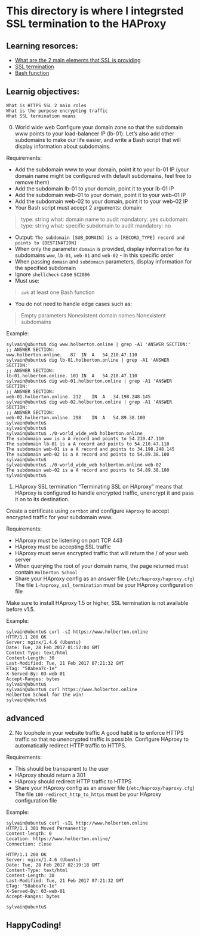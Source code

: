 # This directory is where I integrsted SSL termination to the HAProxy


## Learning resorces:
- [What are the 2 main elements that SSL is providing](https://www.sslshopper.com/why-ssl-the-purpose-of-using-ssl-certificates.html)
- [SSL termination](https://en.wikipedia.org/wiki/TLS_termination_proxy)
- [Bash function](https://tldp.org/LDP/abs/html/complexfunct.html)


## Learnig objectives:
```
What is HTTPS SSL 2 main roles
What is the purpose encrypting traffic
What SSL termination means
```

0. World wide web
Configure your domain zone so that the subdomain www points to your load-balancer IP (lb-01). Let’s also add other subdomains to make our life easier, and write a Bash script that will display information about subdomains.

Requirements:

- Add the subdomain www to your domain, point it to your lb-01 IP (your domain name might be configured with default subdomains, feel free to remove them)
- Add the subdomain lb-01 to your domain, point it to your lb-01 IP
- Add the subdomain web-01 to your domain, point it to your web-01 IP
- Add the subdomain web-02 to your domain, point it to your web-02 IP
- Your Bash script must accept 2 arguments:
  domain:
> type: string
> what: domain name to audit
> mandatory: yes
  subdomain:
> type: string
> what: specific subdomain to audit
> mandatory: no
- Output: ```The subdomain [SUB_DOMAIN] is a [RECORD_TYPE] record and points to [DESTINATION]```
- When only the parameter ```domain``` is provided, display information for its subdomains ```www```, ```lb-01```, ```web-01``` and ```web-02``` - in this specific order
- When passing ```domain``` and ```subdomain``` parameters, display information for the specified subdomain
- Ignore ```shellcheck``` case ```SC2086```
- Must use:
> ```awk```
> at least one Bash function
- You do not need to handle edge cases such as:
> Empty parameters
> Nonexistent domain names
> Nonexistent subdomains

Example:
```
sylvain@ubuntu$ dig www.holberton.online | grep -A1 'ANSWER SECTION:'
;; ANSWER SECTION:
www.holberton.online.   87  IN  A   54.210.47.110
sylvain@ubuntu$ dig lb-01.holberton.online | grep -A1 'ANSWER SECTION:'
;; ANSWER SECTION:
lb-01.holberton.online. 101 IN  A   54.210.47.110
sylvain@ubuntu$ dig web-01.holberton.online | grep -A1 'ANSWER SECTION:'
;; ANSWER SECTION:
web-01.holberton.online. 212    IN  A   34.198.248.145
sylvain@ubuntu$ dig web-02.holberton.online | grep -A1 'ANSWER SECTION:'
;; ANSWER SECTION:
web-02.holberton.online. 298    IN  A   54.89.38.100
sylvain@ubuntu$
sylvain@ubuntu$
sylvain@ubuntu$ ./0-world_wide_web holberton.online
The subdomain www is a A record and points to 54.210.47.110
The subdomain lb-01 is a A record and points to 54.210.47.110
The subdomain web-01 is a A record and points to 34.198.248.145
The subdomain web-02 is a A record and points to 54.89.38.100
sylvain@ubuntu$
sylvain@ubuntu$ ./0-world_wide_web holberton.online web-02
The subdomain web-02 is a A record and points to 54.89.38.100
sylvain@ubuntu$
```

1. HAproxy SSL termination
“Terminating SSL on HAproxy” means that HAproxy is configured to handle encrypted traffic, unencrypt it and pass it on to its destination.

Create a certificate using ```certbot``` and configure ```HAproxy``` to accept encrypted traffic for your subdomain www..

Requirements:

- HAproxy must be listening on port TCP 443
- HAproxy must be accepting SSL traffic
- HAproxy must serve encrypted traffic that will return the / of your web server
- When querying the root of your domain name, the page returned must contain ```Holberton School```
- Share your HAproxy config as an answer file (```/etc/haproxy/haproxy.cfg```)
The file ```1-haproxy_ssl_termination``` must be your HAproxy configuration file

Make sure to install HAproxy 1.5 or higher, SSL termination is not available before v1.5.

Example:
```
sylvain@ubuntu$ curl -sI https://www.holberton.online
HTTP/1.1 200 OK
Server: nginx/1.4.6 (Ubuntu)
Date: Tue, 28 Feb 2017 01:52:04 GMT
Content-Type: text/html
Content-Length: 30
Last-Modified: Tue, 21 Feb 2017 07:21:32 GMT
ETag: "58abea7c-1e"
X-Served-By: 03-web-01
Accept-Ranges: bytes
sylvain@ubuntu$
sylvain@ubuntu$ curl https://www.holberton.online
Holberton School for the win!
sylvain@ubuntu$
```

## advanced
2. No loophole in your website traffic
A good habit is to enforce HTTPS traffic so that no unencrypted traffic is possible. Configure HAproxy to automatically redirect HTTP traffic to HTTPS.

Requirements:

- This should be transparent to the user
- HAproxy should return a 301
- HAproxy should redirect HTTP traffic to HTTPS
- Share your HAproxy config as an answer file (```/etc/haproxy/haproxy.cfg```)
The file ```100-redirect_http_to_https``` must be your HAproxy configuration file

Example:
```
sylvain@ubuntu$ curl -sIL http://www.holberton.online
HTTP/1.1 301 Moved Permanently
Content-length: 0
Location: https://www.holberton.online/
Connection: close

HTTP/1.1 200 OK
Server: nginx/1.4.6 (Ubuntu)
Date: Tue, 28 Feb 2017 02:19:18 GMT
Content-Type: text/html
Content-Length: 30
Last-Modified: Tue, 21 Feb 2017 07:21:32 GMT
ETag: "58abea7c-1e"
X-Served-By: 03-web-01
Accept-Ranges: bytes

sylvain@ubuntu$
```

## HappyCoding!

